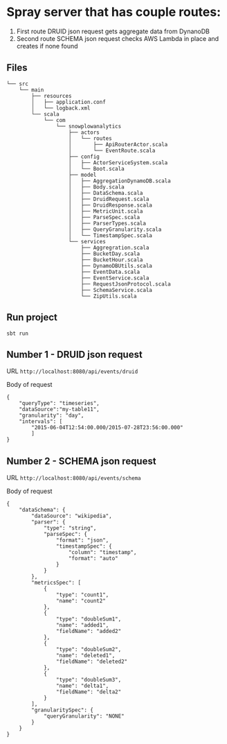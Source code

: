 # Spray server that has couple routes:

1. First route DRUID json request gets aggregate data from DynanoDB
2. Second route SCHEMA json request checks AWS Lambda in place and creates if none found

## Files 

```
└── src
    └── main
        ├── resources
        │   ├── application.conf
        │   └── logback.xml
        └── scala
            └── com
                └── snowplowanalytics
                    ├── actors
                    │   └── routes
                    │       ├── ApiRouterActor.scala
                    │       └── EventRoute.scala
                    ├── config
                    │   ├── ActorServiceSystem.scala
                    │   └── Boot.scala
                    ├── model
                    │   ├── AggregationDynamoDB.scala
                    │   ├── Body.scala
                    │   ├── DataSchema.scala
                    │   ├── DruidRequest.scala
                    │   ├── DruidResponse.scala
                    │   ├── MetricUnit.scala
                    │   ├── ParseSpec.scala
                    │   ├── ParserTypes.scala
                    │   ├── QueryGranularity.scala
                    │   └── TimestampSpec.scala
                    └── services
                        ├── Aggregration.scala
                        ├── BucketDay.scala
                        ├── BucketHour.scala
                        ├── DynamoDBUtils.scala
                        ├── EventData.scala
                        ├── EventService.scala
                        ├── RequestJsonProtocol.scala
                        ├── SchemaService.scala
                        └── ZipUtils.scala
```

## Run project
`sbt run`


## Number 1 - DRUID json request
URL
`http://localhost:8080/api/events/druid`


Body of request
```
{
    "queryType": "timeseries", 
    "dataSource":"my-table11",
    "granularity": "day",
    "intervals": [
        "2015-06-04T12:54:00.000/2015-07-28T23:56:00.000"
        ]
}
```

## Number 2 - SCHEMA json request
URL
`http://localhost:8080/api/events/schema`


Body of request
```
{
    "dataSchema": {
        "dataSource": "wikipedia",
        "parser": {
            "type": "string",
            "parseSpec": {
                "format": "json",
                "timestampSpec": {
                    "column": "timestamp",
                    "format": "auto"
                }
            }
        },
        "metricsSpec": [
            {
                "type": "count1",
                "name": "count2"
            },
            {
                "type": "doubleSum1",
                "name": "added1",
                "fieldName": "added2"
            },
            {
                "type": "doubleSum2",
                "name": "deleted1",
                "fieldName": "deleted2"
            },
            {
                "type": "doubleSum3",
                "name": "delta1",
                "fieldName": "delta2"
            }
        ],
        "granularitySpec": {
            "queryGranularity": "NONE"
        }
    }
}
```